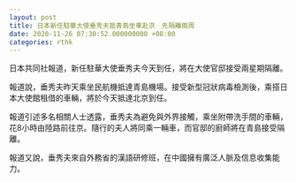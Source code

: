 ```yaml
---
layout: post
title: 日本新任駐華大使垂秀夫抵青島坐車赴京　先隔離兩周
date: 2020-11-26 07:30:52.000000000 +08:00
categories: rthk
---
```


日本共同社報道，新任駐華大使垂秀夫今天到任，將在大使官邸接受兩星期隔離。

報道說，垂秀夫昨天乘坐民航機抵達青島機場。接受新型冠狀病毒檢測後，乘搭日本大使館租借的車輛，將於今天抵達北京到任。

報道引述多名相關人士透露，垂秀夫為避免與外界接觸，乘坐附帶洗手間的車輛，花8小時由陸路前往京。隨行的夫人將同乘一輛車，而官邸的廚師將在青島接受隔離。

報道又說，垂秀夫來自外務省的漢語研修班，在中國擁有廣泛人脈及信息收集能力。
